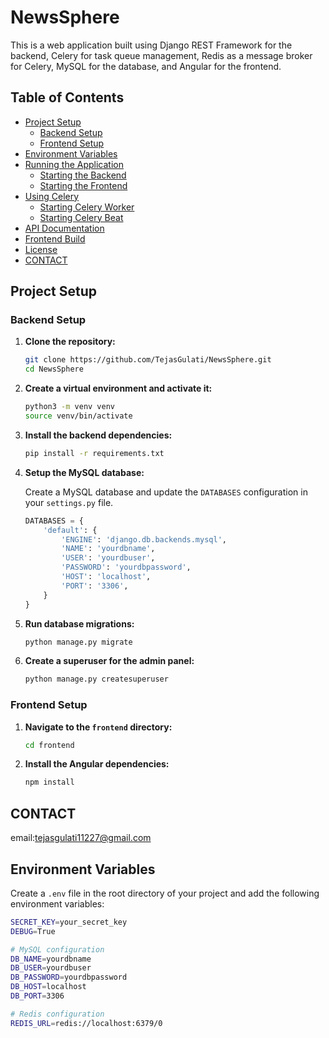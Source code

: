 # NewsSphere

This is a web application built using Django REST Framework for the backend, Celery for task queue management, Redis as a message broker for Celery, MySQL for the database, and Angular for the frontend.

## Table of Contents

- [Project Setup](#project-setup)
  - [Backend Setup](#backend-setup)
  - [Frontend Setup](#frontend-setup)
- [Environment Variables](#environment-variables)
- [Running the Application](#running-the-application)
  - [Starting the Backend](#starting-the-backend)
  - [Starting the Frontend](#starting-the-frontend)
- [Using Celery](#using-celery)
  - [Starting Celery Worker](#starting-celery-worker)
  - [Starting Celery Beat](#starting-celery-beat)
- [API Documentation](#api-documentation)
- [Frontend Build](#frontend-build)
- [License](#license)
- [CONTACT](#contact)


## Project Setup

### Backend Setup

1. **Clone the repository:**

    ```bash
    git clone https://github.com/TejasGulati/NewsSphere.git
    cd NewsSphere
    ```

2. **Create a virtual environment and activate it:**

    ```bash
    python3 -m venv venv
    source venv/bin/activate
    ```

3. **Install the backend dependencies:**

    ```bash
    pip install -r requirements.txt
    ```

4. **Setup the MySQL database:**

    Create a MySQL database and update the `DATABASES` configuration in your `settings.py` file.

    ```python
    DATABASES = {
        'default': {
            'ENGINE': 'django.db.backends.mysql',
            'NAME': 'yourdbname',
            'USER': 'yourdbuser',
            'PASSWORD': 'yourdbpassword',
            'HOST': 'localhost',
            'PORT': '3306',
        }
    }
    ```

5. **Run database migrations:**

    ```bash
    python manage.py migrate
    ```

6. **Create a superuser for the admin panel:**

    ```bash
    python manage.py createsuperuser
    ```

### Frontend Setup

1. **Navigate to the `frontend` directory:**

    ```bash
    cd frontend
    ```

2. **Install the Angular dependencies:**

    ```bash
    npm install
    ```

## CONTACT

email:tejasgulati11227@gmail.com

## Environment Variables

Create a `.env` file in the root directory of your project and add the following environment variables:

```bash
SECRET_KEY=your_secret_key
DEBUG=True

# MySQL configuration
DB_NAME=yourdbname
DB_USER=yourdbuser
DB_PASSWORD=yourdbpassword
DB_HOST=localhost
DB_PORT=3306

# Redis configuration
REDIS_URL=redis://localhost:6379/0

